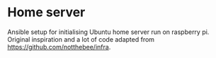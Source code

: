 # Home server

Ansible setup for initialising Ubuntu home server run on raspberry pi. Original inspiration and a lot of code adapted from https://github.com/notthebee/infra.

